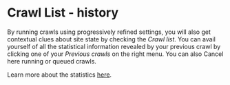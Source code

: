# Crawl List - history

By running crawls using progressively refined settings, you will also get contextual clues about site state by checking the _Crawl list_. You can avail yourself of all the statistical information revealed by your previous crawl by clicking one of your _Previous crawls_ on the right menu. You can also Cancel here running or queued crawls.

Learn more about the statistics [here](statistics.html).
